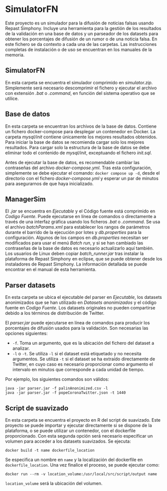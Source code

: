 # SimulatorFN
Este proyecto es un simulador para la difusión de noticias falsas usando Repast Simphony. Incluye una herramienta para la gestión de los resultados de la validación en una base de datos y un parseador de los datasets para obtener los porcentajes de difusión de un rumor o de una noticia falsa. En este fichero se da contexto a cada una de las carpetas. Las instrucciones completas de instalación o de uso se encuentran en los manuales de la memoria. 

## SimulatorFN
En esta carpeta se encuentra el simulador comprimido en *simulator.zip*. Simplemente será necesario descomprimir el fichero y ejecutar el archivo con extensión *.bat* o *.command*, en función del sistema operativo que se utilice. 

## Base de datos
En esta carpeta se encuentran los archivos de la base de datos. Contiene un fichero docker-compose para desplegar un contenedor en Docker. La carpeta *mysql/init* contiene únicamente los mejores resultados obtenidos. Para iniciar la base de datos se recomienda cargar solo los mejores resultados. Para cargar solo la estructura de la base de datos se debe eliminar todo el contenido de *mysql/init*, exceptuando el fichero *init.sql*.

Antes de ejecutar la base de datos, es recomendable cambiar las contraseñas del archivo *docker-compose.yml*. Tras esta configuración, simplemente se debe ejecutar el comando: `docker compose up -d`, desde el directorio con el fichero *docker-compose.yml* y esperar un par de minutos para asegurarnos de que haya inicializado.

## ManagerSim
El *.jar* se encuentra en *Ejecutable* y el Código fuente está comprimido en *Codigo Fuente*. Puede ejecutarse en línea de comandos o directamente a través de una interfaz gráfica usando los ficheros *.bat* o *.command*. Se usa el archivo *batchParams.xml* para establecer los rangos de parámetros durante el barrido de la ejecución por lotes y *db.properties* para la configuración. Algunos de los campos en *db.properties* necesitan ser modificados para usar el menú *Batch run*, y si se han cambiado las contraseñas de la base de datos es necesario actualizarlo aquí también. Los usuarios de Linux deben copiar *batch_runner.jar* tras instalar la plataforma de Repast Simphony en eclipse, que se puede obtener desde los instaladores de Repast Simphony. La información detallada se puede encontrar en el manual de esta herramienta.

## Parser datasets
En esta carpeta se ubica el ejecutable del parser en *Ejecutable*, los datasets anonimizados que se han utilizado en *Datasets anonimizados* y el código fuente en *Codigo Fuente*. Los datasets originales no pueden compartirse debido a los términos de distribución de Twitter. 

El *parser.jar* puede ejecutarse en línea de comandos para producir los porcentajes de difusión usados para la validación. Son necesarias las opciones siguientes:
- `-f`. Toma un argumento, que es la ubicación del fichero del dataset a analizar.
- `-l` o `-t`. Se utiliza `-l` si el dataset está etiquetado y no necesita argumentos. Se utiliza `-t` si el dataset se ha extraído directamente de Twitter, en cuyo caso es necesario proporcionar como argumento el intervalo en minutos que corresponde a cada unidad de tiempo.

Por ejemplo, los siguientes comandos son válidos:
```
java -jar parser.jar -f palinAnonimized.csv -l
java -jar parser.jar -f popeCoronaTwitter.json -t 1440
```
## Script de suavizado
En esta carpeta se encuentra el proyecto en R del script de suavizado. Este proyecto se puede importar y ejecutar directamente si se dispone de la plataforma, o se puede utilizar un contenedor, con el dockerfile proporcionado. Con esta segunda opción será necesario especificar un volumen para acceder a los datasets suavizados. Se ejecuta:
```
docker build -t name dockerfile_location
```
Se especifica un nombre en `name` y la localización del dockerfile en `dockerfile_location`. Una vez finalice el proceso, se puede ejecutar como:
```
docker run --rm -v location_volume:/usr/local/src/script/output name
```
`location_volume` será la ubicación del volumen.
